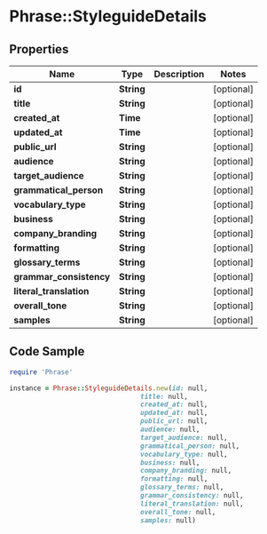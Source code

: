 # Phrase::StyleguideDetails

## Properties

Name | Type | Description | Notes
------------ | ------------- | ------------- | -------------
**id** | **String** |  | [optional] 
**title** | **String** |  | [optional] 
**created_at** | **Time** |  | [optional] 
**updated_at** | **Time** |  | [optional] 
**public_url** | **String** |  | [optional] 
**audience** | **String** |  | [optional] 
**target_audience** | **String** |  | [optional] 
**grammatical_person** | **String** |  | [optional] 
**vocabulary_type** | **String** |  | [optional] 
**business** | **String** |  | [optional] 
**company_branding** | **String** |  | [optional] 
**formatting** | **String** |  | [optional] 
**glossary_terms** | **String** |  | [optional] 
**grammar_consistency** | **String** |  | [optional] 
**literal_translation** | **String** |  | [optional] 
**overall_tone** | **String** |  | [optional] 
**samples** | **String** |  | [optional] 

## Code Sample

```ruby
require 'Phrase'

instance = Phrase::StyleguideDetails.new(id: null,
                                 title: null,
                                 created_at: null,
                                 updated_at: null,
                                 public_url: null,
                                 audience: null,
                                 target_audience: null,
                                 grammatical_person: null,
                                 vocabulary_type: null,
                                 business: null,
                                 company_branding: null,
                                 formatting: null,
                                 glossary_terms: null,
                                 grammar_consistency: null,
                                 literal_translation: null,
                                 overall_tone: null,
                                 samples: null)
```


